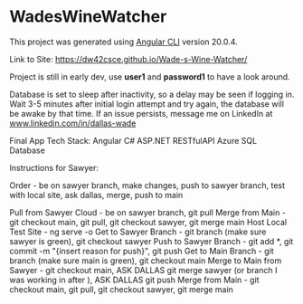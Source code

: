 # WadesWineWatcher

This project was generated using [Angular CLI](https://github.com/angular/angular-cli) version 20.0.4.

Link to Site: https://dw42csce.github.io/Wade-s-Wine-Watcher/

Project is still in early dev, use **user1** and **password1**  to have a look around.

Database is set to sleep after inactivity, so a delay may be seen if logging in. Wait 3-5 minutes after initial login attempt and try again, the database will be awake by that time. If an issue persists, message me on LinkedIn at www.linkedin.com/in/dallas-wade

Final App Tech Stack:
Angular
C# ASP.NET
RESTfulAPI
Azure SQL Database






Instructions for Sawyer:

Order - be on sawyer branch, make changes, push to sawyer branch, test with local site, ask dallas, merge, push to main

Pull from Sawyer Cloud - be on sawyer branch, git pull
Merge from Main - git checkout main, git pull, git checkout sawyer, git merge main
Host Local Test Site - ng serve -o
Get to Sawyer Branch - git branch (make sure sawyer is green), git checkout sawyer
Push to Sawyer Branch - git add *, git commit -m "{insert reason for push}", git push
Get to Main Branch - git branch (make sure main is green), git checkout main
Merge to Main from Sawyer - git checkout main, ASK DALLAS git merge sawyer (or branch I was working in after ), ASK DALLAS git push
Merge from Main - git checkout main, git pull, git checkout sawyer, git merge main

